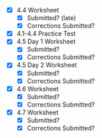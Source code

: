 - [x] 4.4 Worksheet
	- [x] Submitted? (late)
	- [x] Corrections Submitted?
- [x] 4.1-4.4 Practice Test
- [x] 4.5 Day 1 Worksheet
	- [x] Submitted?
	- [x] Corrections Submitted?
- [x] 4.5 Day 2 Worksheet
	- [x] Submitted?
	- [x] Corrections Submitted?
- [x] 4.6 Worksheet
	- [x] Submitted?
	- [x] Corrections Submitted?
- [x] 4.7 Worksheet
	- [x] Submitted?
	- [x] Corrections Submitted?